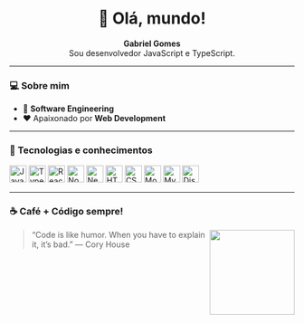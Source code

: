 
<h1 align="center">👋 Olá, mundo!</h1>

<p align="center">
  <strong>Gabriel Gomes</strong><br/> 
  Sou desenvolvedor JavaScript e TypeScript.
</p>

---

### 💻 Sobre mim

- 🧠 **Software Engineering**
- ❤️ Apaixonado por **Web Development**


---

### 🧠 Tecnologias e conhecimentos

<p align="left">
  <img src="https://cdn.jsdelivr.net/gh/devicons/devicon/icons/javascript/javascript-original.svg" height="30" alt="JavaScript"/>
  <img src="https://cdn.jsdelivr.net/gh/devicons/devicon/icons/typescript/typescript-original.svg" height="30" alt="TypeScript"/>
  <img src="https://cdn.jsdelivr.net/gh/devicons/devicon/icons/react/react-original.svg" height="30" alt="React"/>
  <img src="https://cdn.jsdelivr.net/gh/devicons/devicon/icons/nodejs/nodejs-original.svg" height="30" alt="Node.js"/>
  <img src="https://cdn.jsdelivr.net/gh/devicons/devicon/icons/nextjs/nextjs-original.svg" height="30" alt="Next.js"/>
  <img src="https://cdn.jsdelivr.net/gh/devicons/devicon/icons/html5/html5-original.svg" height="30" alt="HTML"/>
  <img src="https://cdn.jsdelivr.net/gh/devicons/devicon/icons/css3/css3-original.svg" height="30" alt="CSS"/>
  <img src="https://cdn.jsdelivr.net/gh/devicons/devicon/icons/mongodb/mongodb-original.svg" height="30" alt="MongoDB"/>
  <img src="https://cdn.jsdelivr.net/gh/devicons/devicon/icons/mysql/mysql-original.svg" height="30" alt="MySQL"/>
  <img src="https://cdn.jsdelivr.net/gh/devicons/devicon/icons/discordjs/discordjs-original.svg" height="30" alt="Discord.js"/>
</p>

---

### ☕ Café + Código sempre!

<img align="right" src="https://user-images.githubusercontent.com/25181517/221354856-e7e3ecb0-5451-4f01-a9f1-6db076b945f5.gif" height="150"/>

> “Code is like humor. When you have to explain it, it’s bad.” — Cory House

